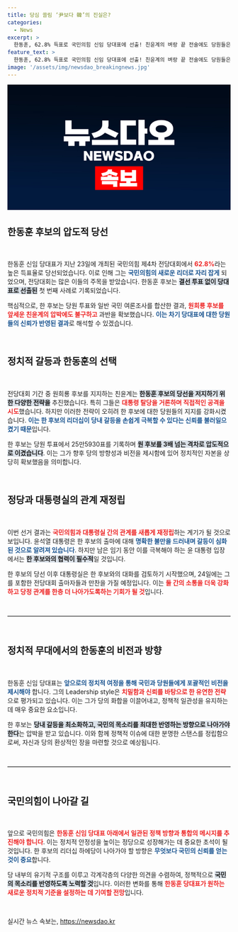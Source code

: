 ```yaml
---
title: 당심 쏠림 ‘尹보다 韓’의 진실은?
categories:
  - News
excerpt: >
  한동훈, 62.8% 득표로 국민의힘 신임 당대표에 선출! 친윤계의 벼랑 끝 전술에도 당원들은 그를 선택했다. 윤석열 대통령과의 갈등 속, 당정 관계 재정립이 주목된다. 앞으로의 변화가 기대되는 동시에, 한 후보의 리더십이 어떻게 작용할지 관심이 집중된다!
feature_text: >
  한동훈, 62.8% 득표로 국민의힘 신임 당대표에 선출! 친윤계의 벼랑 끝 전술에도 당원들은 그를 선택했다. 윤석열 대통령과의 갈등 속, 당정 관계 재정립이 주목된다. 앞으로의 변화가 기대되는 동시에, 한 후보의 리더십이 어떻게 작용할지 관심이 집중된다!
image: '/assets/img/newsdao_breakingnews.jpg'
---
```


<p><img src="/assets/img/newsdao_breakingnews.jpg" alt="ontimetimes 속보" /></p>

<h2 data-ke-size="size26">한동훈 후보의 압도적 당선</h2>

<p data-ke-size="size16">&nbsp;</p>

<p>한동훈 신임 당대표가 지난 23일에 개최된 국민의힘 제4차 전당대회에서 <b><span style="color: #ee2323;">62.8%</span></b>라는 높은 득표율로 당선되었습니다. 이로 인해 그는 <b><span style="color: #1a5490;">국민의힘의 새로운 리더로 자리 잡게</span></b> 되었으며, 전당대회는 많은 이들의 주목을 받았습니다. 한동훈 후보는 <b><span style="background-color: #21538527;">결선 투표 없이 당대표로 선출된</span></b> 첫 번째 사례로 기록되었습니다.</p>

<p>핵심적으로, 한 후보는 당원 투표와 일반 국민 여론조사를 합산한 결과, <b><span style="color: #ee2323;">원희룡 후보를 앞세운 친윤계의 압박에도 불구하고</span></b> 과반을 확보했습니다. <b><span style="color: #1a5490;">이는 차기 당대표에 대한 당원들의 신뢰가 반영된 결과</span></b>로 해석할 수 있겠습니다. </p>

<p data-ke-size="size16">&nbsp;</p>

<h2 data-ke-size="size26">정치적 갈등과 한동훈의 선택</h2>

<p data-ke-size="size16">&nbsp;</p>

<p>전당대회 기간 중 원희룡 후보를 지지하는 친윤계는 <b><span style="background-color: #21538527;">한동훈 후보의 당선을 저지하기 위한 다양한 전략을</span></b> 추진했습니다. 특히 그들은 <b><span style="color: #ee2323;">대통령 탈당을 거론하며 직접적인 공격을 시도</span></b>했습니다. 하지만 이러한 전략이 오히려 한 후보에 대한 당원들의 지지를 강화시켰습니다. <b><span style="color: #1a5490;">이는 한 후보의 리더십이 당내 갈등을 손쉽게 극복할 수 있다는 신뢰를 불러일으켰기 때문</span></b>입니다.</p>

<p>한 후보는 당원 투표에서 25만5930표를 기록하며 <b><span style="background-color: #21538527;">원 후보를 3배 넘는 격차로 압도적으로 이겼습니다</span></b>. 이는 그가 향후 당의 방향성과 비전을 제시함에 있어 정치적인 자본을 상당히 확보했음을 의미합니다.</p>

<p data-ke-size="size16">&nbsp;</p>

<h2 data-ke-size="size26">정당과 대통령실의 관계 재정립</h2>

<p data-ke-size="size16">&nbsp;</p>

<p>이번 선거 결과는 <b><span style="color: #ee2323;">국민의힘과 대통령실 간의 관계를 새롭게 재정립</span></b>하는 계기가 될 것으로 보입니다. 윤석열 대통령은 한 후보의 출마에 대해 <b><span style="color: #1a5490;">명확한 불만을 드러내며 갈등이 심화 된 것으로 알려져 있습니다</span></b>. 하지만 남은 임기 동안 이를 극복해야 하는 윤 대통령 입장에서는 <b><span style="background-color: #21538527;">한 후보와의 협력이 필수적</span></b>일 것입니다.</p>

<p>한 후보의 당선 이후 대통령실은 한 후보와의 대화를 검토하기 시작했으며, 24일에는 그를 포함한 전당대회 출마자들과 만찬을 가질 예정입니다. 이는 <b><span style="color: #ee2323;">둘 간의 소통을 더욱 강화하고 당정 관계를 한층 더 나아가도록하는 기회가 될 것</span></b>입니다.</p>

<p data-ke-size="size16">&nbsp;</p>

<hr style="height: 2px; background-color: #666666;"/>

<p data-ke-size="size16">&nbsp;</p>

<h2 data-ke-size="size26">정치적 무대에서의 한동훈의 비전과 방향</h2>

<p data-ke-size="size16">&nbsp;</p>

<p>한동훈 신임 당대표는 <b><span style="color: #1a5490;">앞으로의 정치적 여정을 통해 국민과 당원들에게 포괄적인 비전을 제시해야</span></b> 합니다. 그의 Leadership style은 <b><span style="color: #ee2323;">치밀함과 신뢰를 바탕으로 한 유연한 전략</span></b>으로 평가되고 있습니다. 이는 그가 당의 화합을 이끌어내고, 정책적 일관성을 유지하는 데 매우 중요한 요소입니다.</p>

<p>한 후보는 <b><span style="background-color: #21538527;"> 당내 갈등을 최소화하고, 국민의 목소리를 최대한 반영하는 방향으로 나아가야 한다</span></b>는 압박을 받고 있습니다. 이와 함께 정책적 이슈에 대한 분명한 스탠스를 정립함으로써, 자신과 당의 환상적인 장을 마련할 것으로 예상됩니다.</p>

<p data-ke-size="size16">&nbsp;</p>

<hr style="height: 2px; background-color: #666666;"/>

<p data-ke-size="size16">&nbsp;</p>

<h2 data-ke-size="size26">국민의힘이 나아갈 길</h2>

<p data-ke-size="size16">&nbsp;</p>

<p>앞으로 국민의힘은 <b><span style="color: #ee2323;">한동훈 신임 당대표 아래에서 일관된 정책 방향과 통합의 메시지를 추진해야 합니다</span></b>. 이는 정치적 안정성을 높이는 정당으로 성장해가는 데 중요한 초석이 될 것입니다. 한 후보의 리더십 하에당이 나아가야 할 방향은 <b><span style="color: #1a5490;">무엇보다 국민의 신뢰를 얻는 것이 중요</span></b>합니다.</p>

<p>당 내부의 유기적 구조를 이루고 각계각층의 다양한 의견을 수렴하여, 정책적으로 <b><span style="background-color: #21538527;">국민의 목소리를 반영하도록 노력할 것</span></b>입니다. 이러한 변화를 통해 <b><span style="color: #ee2323;">한동훈 당대표가 원하는 새로운 정치적 기준을 설정하는 데 기여할 전망</span></b>입니다.</p>

<p data-ke-size="size16">&nbsp;</p>
실시간 뉴스 속보는, <a href="https://newsdao.kr" rel="dofollow">https://newsdao.kr</a>


